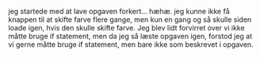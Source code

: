 jeg startede med at lave opgaven forkert... hæhæ. jeg kunne ikke få knappen til at skifte farve flere gange, men kun en gang og så skulle siden loade igen, hvis den skulle skifte farve. Jeg blev lidt forvirret over vi ikke måtte bruge if statement, men da jeg så læste opgaven igen, forstod jeg at vi gerne måtte bruge if statement, men bare ikke som beskrevet i opgaven.  